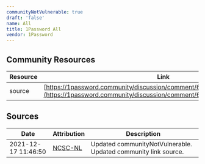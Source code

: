 ```yaml
---
communityNotVulnerable: true
draft: 'false'
name: All
title: 1Password All
vendor: 1Password
---
```



## Community Resources
| Resource | Link |
| --- | --- |
| source | [https://1password.community/discussion/comment/622612/#Comment_622612](https://1password.community/discussion/comment/622612/#Comment_622612) |


## Sources
| Date | Attribution | Description |
| --- | --- | --- |
| 2021-12-17 11:46:50 | [NCSC-NL](https://github.com/NCSC-NL/log4shell/blob/main/software/README.md) | Updated communityNotVulnerable. Updated community link source.  |
